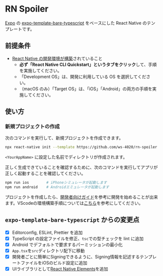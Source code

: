 # RN Spoiler

[Expo](https://expo.io/) の [expo-template-bare-typescript](https://github.com/expo/expo/tree/master/templates/expo-template-bare-typescript) をベースにした React Native のテンプレートです。

## 前提条件

- [React Native の開発環境が構築](https://reactnative.dev/docs/environment-setup)されていること
  - **必ず「React Native CLI Quickstart」というタブをクリック**して、手順を実施してください。
  - 「Development OS」は、開発に利用している OS を選択してください。
  - （macOS のみ）「Target OS」は、「iOS」「Android」の両方の手順を実施してください。

## 使い方

### 新規プロジェクトの作成

次のコマンドを実行して、新規プロジェクトを作成できます。

```bash
npx react-native init --template https://github.com/ws-4020/rn-spoiler.git <YourAppName>
```

`<YourAppName>` に設定した名前でディレクトリが作成されます。

正しく生成できていることを確認するために、次のコマンドを実行してアプリが正しく起動することを確認してください。

```bash
npm run ios        # iPhoneシミュレータが起動します
npm run android    # Androidエミュレータが起動します
```

プロジェクトを作成したら、[開発者向けガイド](template/docs)を参考に開発を始めることが出来ます。VScodeの環境構築手順については[こちら](template/settings-vscode.md)を参考にしてください。

## `expo-template-bare-typescript` からの変更点

- [x] Editorconfig, ESLint, Prettier を追加
- [x] TypeScript の設定ファイルを修正、`tsc`での型チェックを lint に追加
- [x] Android でデフォルトで要求するパーミッションの最小化
- [x] `App.tsx`を`src`ディレクトリ配下に移動
- [x] 開発者ごとに簡単にSigningできるように、Signing情報を記述するテンプレートファイルをiOSのビルド設定に追加
- [x] UIライブラリとして[React Native Elements](https://reactnativeelements.com/)を追加

